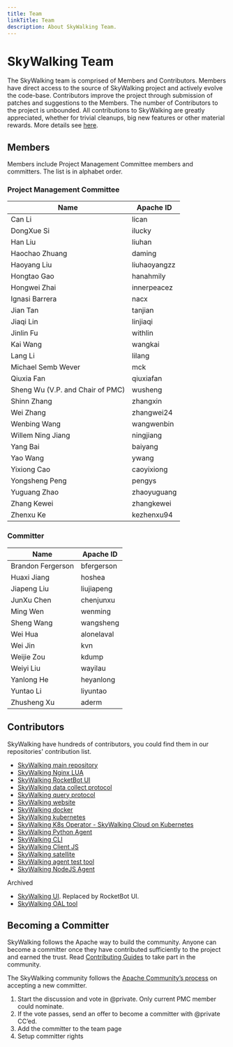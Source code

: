 ```yaml
---
title: Team
linkTitle: Team
description: About SkyWalking Team.
---
```


# SkyWalking Team

The SkyWalking team is comprised of Members and Contributors. Members have direct access to the source of SkyWalking project and actively evolve the code-base. Contributors improve the project through submission of patches and suggestions to the Members. The number of Contributors to the project is unbounded. All contributions to SkyWalking are greatly appreciated, whether for trivial cleanups, big new features or other material rewards. More details see [here](https://github.com/apache/skywalking/blob/master/docs/en/guides/README.md).

## Members

Members include Project Management Committee members and committers. The list is in alphabet order.

### Project Management Committee

| Name                             | Apache ID    |
|----------------------------------|--------------|
| Can Li                           | lican        |
| DongXue Si                       | ilucky       |
| Han Liu                          | liuhan       |
| Haochao Zhuang                   | daming       |
| Haoyang Liu                      | liuhaoyangzz |
| Hongtao Gao                      | hanahmily    |
| Hongwei Zhai                     | innerpeacez  |
| Ignasi Barrera                   | nacx         |
| Jian Tan                         | tanjian      |
| Jiaqi Lin                        | linjiaqi     |
| Jinlin Fu                        | withlin      |
| Kai Wang                         | wangkai      |
| Lang Li                          | lilang       |
| Michael Semb Wever               | mck          |
| Qiuxia Fan                       | qiuxiafan    |
| Sheng Wu (V.P. and Chair of PMC) | wusheng      |
| Shinn Zhang                      | zhangxin     |
| Wei Zhang                        | zhangwei24   |
| Wenbing Wang                     | wangwenbin   |
| Willem Ning Jiang                | ningjiang    |
| Yang Bai                         | baiyang      |
| Yao Wang                         | ywang        |
| Yixiong Cao                      | caoyixiong   |
| Yongsheng Peng                   | pengys       |
| Yuguang Zhao                     | zhaoyuguang  |
| Zhang Kewei                      | zhangkewei   |
| Zhenxu Ke                        | kezhenxu94   |

### Committer

| Name              | Apache ID  |
|-------------------|------------|
| Brandon Fergerson | bfergerson |
| Huaxi Jiang       | hoshea     |
| Jiapeng Liu       | liujiapeng |
| JunXu Chen        | chenjunxu  |
| Ming Wen          | wenming    |
| Sheng Wang        | wangsheng  |
| Wei Hua           | alonelaval |
| Wei Jin           | kvn        |
| Weijie Zou        | kdump      |
| Weiyi Liu         | wayilau    |
| Yanlong He        | heyanlong  |
| Yuntao Li         | liyuntao   |
| Zhusheng Xu       | aderm      |


## Contributors

SkyWalking have hundreds of contributors, you could find them in our repositories' contribution list.

- [SkyWalking main repository](https://github.com/apache/skywalking/graphs/contributors)
- [SkyWalking Nginx LUA](https://github.com/apache/skywalking-nginx-lua/graphs/contributors)
- [SkyWalking RocketBot UI](https://github.com/apache/skywalking-rocketbot-ui/graphs/contributors)
- [SkyWalking data collect protocol](https://github.com/apache/skywalking-data-collect-protocol/graphs/contributors)
- [SkyWalking query protocol](https://github.com/apache/skywalking-query-protocol/graphs/contributors)
- [SkyWalking website](https://github.com/apache/skywalking-website/graphs/contributors)
- [SkyWalking docker](https://github.com/apache/skywalking-docker/graphs/contributors)
- [SkyWalking kubernetes](https://github.com/apache/skywalking-kubernetes/graphs/contributors)
- [SkyWalking K8s Operator - SkyWalking Cloud on Kubernetes](https://github.com/apache/skywalking-swck/graphs/contributors)
- [SkyWalking Python Agent](https://github.com/apache/skywalking-python/graphs/contributors)
- [SkyWalking CLI](https://github.com/apache/skywalking-cli/graphs/contributors)
- [SkyWalking Client JS](https://github.com/apache/skywalking-client-js/graphs/contributors)
- [SkyWalking satellite](https://github.com/apache/skywalking-satellite/graphs/contributors)
- [SkyWalking agent test tool](https://github.com/apache/skywalking-agent-test-tool/graphs/contributors)
- [SkyWalking NodeJS Agent](https://github.com/apache/skywalking-nodejs/graphs/contributors)

Archived

- [SkyWalking UI](https://github.com/apache/skywalking-ui/graphs/contributors). Replaced by RocketBot UI.
- [SkyWalking OAL tool](https://github.com/apache/skywalking-oal-tool/graphs/contributors)

## Becoming a Committer

SkyWalking follows the Apache way to build the community. Anyone can become a committer once they have contributed sufficiently to the project and earned the trust. Read [Contributing Guides](https://github.com/apache/skywalking/blob/master/docs/en/guides/README.md) to take part in the community.

The SkyWalking community follows the [Apache Community’s process](http://community.apache.org/newcommitter.html) on accepting a new committer.

1. Start the discussion and vote in @private. Only current PMC member could nominate.
1. If the vote passes, send an offer to become a committer with @private CC’ed.
1. Add the committer to the team page
1. Setup committer rights

